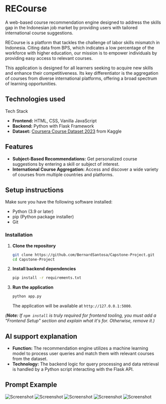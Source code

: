 # RECourse
A web-based course recommendation engine designed to address the skills gap in the Indonesian job market by providing users with tailored international course suggestions.

RECourse is a platform that tackles the challenge of labor skills mismatch in Indonesia. Citing data from BPS, which indicates a low percentage of the workforce with higher education, our mission is to empower individuals by providing easy access to relevant courses.

This application is designed for all learners seeking to acquire new skills and enhance their competitiveness. Its key differentiator is the aggregation of courses from diverse international platforms, offering a broad spectrum of learning opportunities.

## Technologies used
Tech Stack

* **Frontend:** HTML, CSS, Vanilla JavaScript
* **Backend:** Python with Flask Framework
* **Dataset:** [Coursera Course Dataset 2023](https://www.kaggle.com/datasets/tianyimasf/coursera-course-dataset) from Kaggle
## Features
* **Subject-Based Recommendations:** Get personalized course suggestions by entering a skill or subject of interest.
* **International Course Aggregation:** Access and discover a wide variety of courses from multiple countries and platforms.
## Setup instructions
Make sure you have the following software installed:
* Python (3.9 or later)
* pip (Python package installer)
* Git

### Installation

1.  **Clone the repository**
    ```bash
    git clone https://github.com/BernardSantosa/Capstone-Project.git
    cd Capstone-Project
    ```

2.  **Install backend dependencies**
    ```bash
    pip install -r requirements.txt
    ```

3.  **Run the application**
    ```bash
    python app.py
    ```
    The application will be available at `http://127.0.0.1:5000`.

*(**Note:** If `npm install` is truly required for frontend tooling, you must add a "Frontend Setup" section and explain what it's for. Otherwise, remove it.)*
## AI support explanation
* **Function:** The recommendation engine utilizes a machine learning model to process user queries and match them with relevant courses from the dataset.
* **Technology:** The backend logic for query processing and data retrieval is handled by a Python script interacting with the Flask API.

## Prompt Example
![Screenshot](Prompt/Prompt1.png)
![Screenshot](Prompt/Prompt2.png)
![Screenshot](Prompt/Prompt3.png)
![Screenshot](Prompt/Prompt4.png)
![Screenshot](Prompt/Prompt5.png)